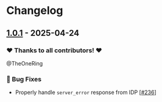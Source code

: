 # Changelog

## [1.0.1](https://github.com/opencloud-eu/desktop/releases/tag/v1.0.1) - 2025-04-24

### ❤️ Thanks to all contributors! ❤️

@TheOneRing

### 🐛 Bug Fixes

- Properly handle `server_error` response from IDP [[#236](https://github.com/opencloud-eu/desktop/pull/236)]

